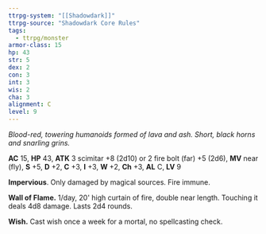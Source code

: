 ```yaml
---
ttrpg-system: "[[Shadowdark]]"
ttrpg-source: "Shadowdark Core Rules"
tags:
  - ttrpg/monster
armor-class: 15
hp: 43
str: 5
dex: 2
con: 3
int: 3
wis: 2
cha: 3
alignment: C
level: 9
---
```


_Blood-red, towering humanoids formed of lava and ash. Short, black horns and snarling grins._

**AC** 15, **HP** 43, **ATK** 3 scimitar +8 (2d10) or 2 fire bolt (far) +5 (2d6), **MV** near (fly), **S** +5, **D** +2, **C** +3, **I** +3, **W** +2, **Ch** +3, **AL** C, **LV** 9

**Impervious**. Only damaged by magical sources. Fire immune.

**Wall of Flame.** 1/day, 20' high curtain of fire, double near length. Touching it deals 4d8 damage. Lasts 2d4 rounds. 

**Wish.** Cast wish once a week for a mortal, no spellcasting check.

